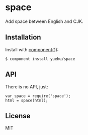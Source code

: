 # space

Add space between English and CJK.

## Installation

Install with [component(1)](http://component.io):

    $ component install yuehu/space

## API

There is no API, just:

```
var space = require('space');
html = space(html);
```

## License

MIT
